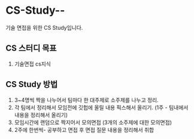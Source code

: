 # CS-Study--
기술 면접을 위한 CS Study입니다.

## CS 스터디 목표

1. 기술면접 cs지식

## CS Study 방법

1. 3~4명씩 짝을 나누어서 팀마다 한 대주제로 소주제를 나누고 정리. 
2. 각 팀에서 정리해서 모임전에 깃헙에 올릴 내용 픽스해서 올리기. (1주 - 팀내에서 내용을 정리해서 올리기) 
3. 모임시간에 랜덤으로 짝지어서 모의면접 (3개의 소주제에 대한 모의면접)
4.  2주에 한번씩- 공부하고 면접 후 면접 질문 내용을 정리해서 취합
